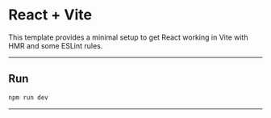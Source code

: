 # React + Vite

This template provides a minimal setup to get React working in Vite with HMR and some ESLint rules.

----------------------------------------------------------------

## Run 
```sh
npm run dev
```

----------------------------------------------------------------